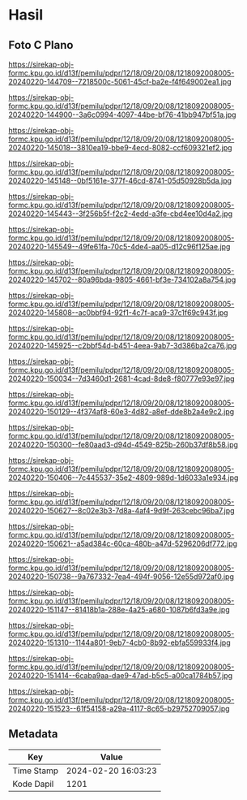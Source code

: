 # Hasil

## Foto C Plano

https://sirekap-obj-formc.kpu.go.id/d13f/pemilu/pdpr/12/18/09/20/08/1218092008005-20240220-144709--7218500c-5061-45cf-ba2e-f4f649002ea1.jpg

https://sirekap-obj-formc.kpu.go.id/d13f/pemilu/pdpr/12/18/09/20/08/1218092008005-20240220-144900--3a6c0994-4097-44be-bf76-41bb947bf51a.jpg

https://sirekap-obj-formc.kpu.go.id/d13f/pemilu/pdpr/12/18/09/20/08/1218092008005-20240220-145018--3810ea19-bbe9-4ecd-8082-ccf609321ef2.jpg

https://sirekap-obj-formc.kpu.go.id/d13f/pemilu/pdpr/12/18/09/20/08/1218092008005-20240220-145148--0bf5161e-377f-46cd-8741-05d50928b5da.jpg

https://sirekap-obj-formc.kpu.go.id/d13f/pemilu/pdpr/12/18/09/20/08/1218092008005-20240220-145443--3f256b5f-f2c2-4edd-a3fe-cbd4ee10d4a2.jpg

https://sirekap-obj-formc.kpu.go.id/d13f/pemilu/pdpr/12/18/09/20/08/1218092008005-20240220-145549--49fe61fa-70c5-4de4-aa05-d12c96f125ae.jpg

https://sirekap-obj-formc.kpu.go.id/d13f/pemilu/pdpr/12/18/09/20/08/1218092008005-20240220-145702--80a96bda-9805-4661-bf3e-734102a8a754.jpg

https://sirekap-obj-formc.kpu.go.id/d13f/pemilu/pdpr/12/18/09/20/08/1218092008005-20240220-145808--ac0bbf94-92f1-4c7f-aca9-37c1f69c943f.jpg

https://sirekap-obj-formc.kpu.go.id/d13f/pemilu/pdpr/12/18/09/20/08/1218092008005-20240220-145925--c2bbf54d-b451-4eea-9ab7-3d386ba2ca76.jpg

https://sirekap-obj-formc.kpu.go.id/d13f/pemilu/pdpr/12/18/09/20/08/1218092008005-20240220-150034--7d3460d1-2681-4cad-8de8-f80777e93e97.jpg

https://sirekap-obj-formc.kpu.go.id/d13f/pemilu/pdpr/12/18/09/20/08/1218092008005-20240220-150129--4f374af8-60e3-4d82-a8ef-dde8b2a4e9c2.jpg

https://sirekap-obj-formc.kpu.go.id/d13f/pemilu/pdpr/12/18/09/20/08/1218092008005-20240220-150300--fe80aad3-d94d-4549-825b-260b37df8b58.jpg

https://sirekap-obj-formc.kpu.go.id/d13f/pemilu/pdpr/12/18/09/20/08/1218092008005-20240220-150406--7c445537-35e2-4809-989d-1d6033a1e934.jpg

https://sirekap-obj-formc.kpu.go.id/d13f/pemilu/pdpr/12/18/09/20/08/1218092008005-20240220-150627--8c02e3b3-7d8a-4af4-9d9f-263cebc96ba7.jpg

https://sirekap-obj-formc.kpu.go.id/d13f/pemilu/pdpr/12/18/09/20/08/1218092008005-20240220-150621--a5ad384c-60ca-480b-a47d-5296206df772.jpg

https://sirekap-obj-formc.kpu.go.id/d13f/pemilu/pdpr/12/18/09/20/08/1218092008005-20240220-150738--9a767332-7ea4-494f-9056-12e55d972af0.jpg

https://sirekap-obj-formc.kpu.go.id/d13f/pemilu/pdpr/12/18/09/20/08/1218092008005-20240220-151147--81418b1a-288e-4a25-a680-1087b6fd3a9e.jpg

https://sirekap-obj-formc.kpu.go.id/d13f/pemilu/pdpr/12/18/09/20/08/1218092008005-20240220-151310--1144a801-9eb7-4cb0-8b92-ebfa559933f4.jpg

https://sirekap-obj-formc.kpu.go.id/d13f/pemilu/pdpr/12/18/09/20/08/1218092008005-20240220-151414--6caba9aa-dae9-47ad-b5c5-a00ca1784b57.jpg

https://sirekap-obj-formc.kpu.go.id/d13f/pemilu/pdpr/12/18/09/20/08/1218092008005-20240220-151523--61f54158-a29a-4117-8c65-b29752709057.jpg


## Metadata

| Key        | Value               |
| ---------- | ------------------- |
| Time Stamp | 2024-02-20 16:03:23 |
| Kode Dapil | 1201                |



